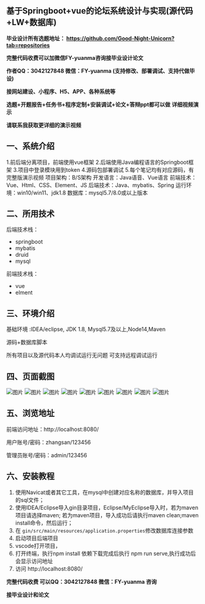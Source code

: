 ## 基于Springboot+vue的论坛系统设计与实现(源代码+LW+数据库)
**毕业设计所有选题地址： https://github.com/Good-Night-Unicorn?tab=repositories**

**完整代码收费可以加微信FY-yuanma咨询接毕业设计论文**

**作者QQ：3042127848 微信：FY-yuanma (支持修改、部署调试、支持代做毕设)**

**接网站建设、小程序、H5、APP、各种系统等**

**选题+开题报告+任务书+程序定制+安装调试+论文+答辩ppt都可以做**
**详细视频演示**

**请联系我获取更详细的演示视频**

## 一、系统介绍

1.前后端分离项目，前端使用vue框架
2.后端使用Java编程语言的Springboot框架
3.项目中登录模块用到token
4.源码包部署调试
5.每个笔记均有对应源码，有完整版演示视频
项目架构：B/S架构
开发语言：Java语音、Vue语言
前端技术：Vue、Html、CSS、Element、JS
后端技术：Java、mybatis、Spring
运行环境：win10/win11、jdk1.8
数据库：mysql5.7/8.0或以上版本

## 二、所用技术

后端技术栈：

- springboot
- mybatis
- druid
- mysql

前端技术栈：

- vue
- elment



## 三、环境介绍

基础环境 :IDEA/eclipse, JDK 1.8, Mysql5.7及以上,Node14,Maven

源码+数据库脚本

所有项目以及源代码本人均调试运行无问题 可支持远程调试运行

## 四、页面截图
![图片](https://github.com/user-attachments/assets/b1c62ff2-4b64-44dc-af51-6ed1de0d7a90)
![图片](https://github.com/user-attachments/assets/56e8fb8c-bfcd-4fb5-a44b-6b1a39a0f668)
![图片](https://github.com/user-attachments/assets/d536727b-9acd-4649-bb6c-4213bee1ace9)
![图片](https://github.com/user-attachments/assets/6156b8fa-6a06-4d97-bdfd-9847a52f6584)
![图片](https://github.com/user-attachments/assets/29bf8a76-afe1-4007-9af9-2f7e254fd1bf)
![图片](https://github.com/user-attachments/assets/be4f7ec7-92a4-46aa-801f-af2a774faffa)
![图片](https://github.com/user-attachments/assets/058fff28-7709-4507-81a1-6d7f71fa6070)
![图片](https://github.com/user-attachments/assets/d600bc8b-17ab-41a4-837d-d850c1b9d309)
![图片](https://github.com/user-attachments/assets/fd84fec5-68f1-40bc-a0dc-1a1d3d841e4b)


## 五、浏览地址

前端访问地址：http://localhost:8080/

用户账号/密码：zhangsan/123456

管理员账号/密码：admin/123456  

## 六、安装教程

1. 使用Navicat或者其它工具，在mysql中创建对应名称的数据库，并导入项目的sql文件；
2. 使用IDEA/Eclipse导入gin目录项目，Eclipse/MyEclipse导入时，若为maven项目请选择maven;
   若为maven项目，导入成功后请执行maven clean;maven install命令，然后运行；
3. 在 `gin/src/main/resources/application.properties`修改数据库连接参数
4. 启动项目后端项目 
5. vscode打开项目，
6. 打开终端，执行npm install 依赖下载完成后执行 npm run serve,执行成功后会显示访问地址
7. 访问  http://localhost:8080/

**完整代码收费  可以QQ：3042127848 微信：FY-yuanma 咨询**

**接毕业设计和论文**
